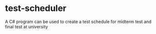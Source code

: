 # test-scheduler
A C# program can be used to create a test schedule for midterm test and final test at university
